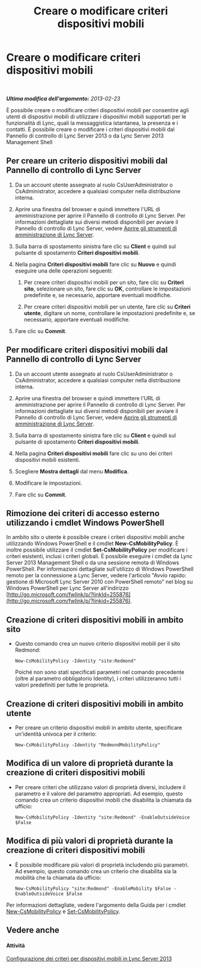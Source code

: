 ﻿---
title: Creare o modificare criteri dispositivi mobili
TOCTitle: Creare o modificare criteri dispositivi mobili
ms:assetid: fc2dfea0-2215-440d-9f4b-7c985da29211
ms:mtpsurl: https://technet.microsoft.com/it-it/library/JJ721946(v=OCS.15)
ms:contentKeyID: 49887839
ms.date: 08/24/2015
mtps_version: v=OCS.15
ms.translationtype: HT
---

# Creare o modificare criteri dispositivi mobili

 

_**Ultima modifica dell'argomento:** 2013-02-23_

È possibile creare o modificare criteri dispositivi mobili per consentire agli utenti di dispositivi mobili di utilizzare i dispositivi mobili supportati per le funzionalità di Lync, quali la messaggistica istantanea, la presenza e i contatti. È possibile creare o modificare i criteri dispositivi mobili dal Pannello di controllo di Lync Server 2013 o da Lync Server 2013 Management Shell

## Per creare un criterio dispositivi mobili dal Pannello di controllo di Lync Server

1.  Da un account utente assegnato al ruolo CsUserAdministrator o CsAdministrator, accedere a qualsiasi computer nella distribuzione interna.

2.  Aprire una finestra del browser e quindi immettere l'URL di amministrazione per aprire il Pannello di controllo di Lync Server. Per informazioni dettagliate sui diversi metodi disponibili per avviare il Pannello di controllo di Lync Server, vedere [Aprire gli strumenti di amministrazione di Lync Server](lync-server-2013-open-lync-server-administrative-tools.md).

3.  Sulla barra di spostamento sinistra fare clic su **Client** e quindi sul pulsante di spostamento **Criteri dispositivi mobili**.

4.  Nella pagina **Criteri dispositivi mobili** fare clic su **Nuovo** e quindi eseguire una delle operazioni seguenti:
    
    1.  Per creare criteri dispositivi mobili per un sito, fare clic su **Criteri sito**, selezionare un sito, fare clic su **OK**, controllare le impostazioni predefinite e, se necessario, apportare eventuali modifiche.
    
    2.  Per creare criteri dispositivi mobili per un utente, fare clic su **Criteri utente**, digitare un nome, controllare le impostazioni predefinite e, se necessario, apportare eventuali modifiche.

5.  Fare clic su **Commit**.

## Per modificare criteri dispositivi mobili dal Pannello di controllo di Lync Server

1.  Da un account utente assegnato al ruolo CsUserAdministrator o CsAdministrator, accedere a qualsiasi computer nella distribuzione interna.

2.  Aprire una finestra del browser e quindi immettere l'URL di amministrazione per aprire il Pannello di controllo di Lync Server. Per informazioni dettagliate sui diversi metodi disponibili per avviare il Pannello di controllo di Lync Server, vedere [Aprire gli strumenti di amministrazione di Lync Server](lync-server-2013-open-lync-server-administrative-tools.md).

3.  Sulla barra di spostamento sinistra fare clic su **Client** e quindi sul pulsante di spostamento **Criteri dispositivi mobili**.

4.  Nella pagina **Criteri dispositivi mobili** fare clic su uno dei criteri dispositivi mobili esistenti.

5.  Scegliere **Mostra dettagli** dal menu **Modifica**.

6.  Modificare le impostazioni.

7.  Fare clic su **Commit**.

## Rimozione dei criteri di accesso esterno utilizzando i cmdlet Windows PowerShell

In ambito sito o utente è possibile creare i criteri dispositivi mobili anche utilizzando Windows PowerShell e il cmdlet **New-CsMobilityPolicy**. È inoltre possibile utilizzare il cmdlet **Set-CsMobilityPolicy** per modificare i criteri esistenti, inclusi i criteri globali. È possibile eseguire i cmdlet da Lync Server 2013 Management Shell o da una sessione remota di Windows PowerShell. Per informazioni dettagliate sull'utilizzo di Windows PowerShell remoto per la connessione a Lync Server, vedere l'articolo "Avvio rapido: gestione di Microsoft Lync Server 2010 con PowerShell remoto" nel blog su Windows PowerShell per Lync Server all'indirizzo [http://go.microsoft.com/fwlink/p/?linkId=255876](http://go.microsoft.com/fwlink/p/?linkid=255876).

## Creazione di criteri dispositivi mobili in ambito sito

  - Questo comando crea un nuovo criterio dispositivi mobili per il sito Redmond:
    
        New-CsMobilityPolicy -Identity "site:Redmond"
    
    Poiché non sono stati specificati parametri nel comando precedente (oltre al parametro obbligatorio Identity), i criteri utilizzeranno tutti i valori predefiniti per tutte le proprietà.

## Creazione di criteri dispositivi mobili in ambito utente

  - Per creare un criterio dispositivi mobili in ambito utente, specificare un'identità univoca per il criterio:
    
        New-CsMobilityPolicy -Identity "RedmondMobilityPolicy"

## Modifica di un valore di proprietà durante la creazione di criteri dispositivi mobili

  - Per creare criteri che utilizzano valori di proprietà diversi, includere il parametro e il valore del parametro appropriati. Ad esempio, questo comando crea un criterio dispositivi mobili che disabilita la chiamata da ufficio:
    
        New-CsMobilityPolicy -Identity "site:Redmond" -EnableOutsideVoice $False

## Modifica di più valori di proprietà durante la creazione di criteri dispositivi mobili

  - È possibile modificare più valori di proprietà includendo più parametri. Ad esempio, questo comando crea un criterio che disabilita sia la mobilità che la chiamata da ufficio:
    
        New-CsMobilityPolicy "site:Redmond" -EnableMobility $False -EnableOutsideVoice $False

Per informazioni dettagliate, vedere l'argomento della Guida per i cmdlet [New-CsMobilityPolicy](https://docs.microsoft.com/en-us/powershell/module/skype/New-CsMobilityPolicy) e [Set-CsMobilityPolicy](set-csmobilitypolicy.md).

## Vedere anche

#### Attività

[Configurazione dei criteri per dispositivi mobili in Lync Server 2013](lync-server-2013-configuring-mobility-policy.md)

